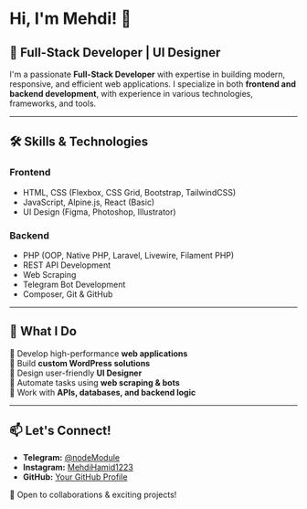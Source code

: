 # Hi, I'm Mehdi! 👋

## 🚀 Full-Stack Developer | UI Designer

I'm a passionate **Full-Stack Developer** with expertise in building modern, responsive, and efficient web applications. I specialize in both **frontend and backend development**, with experience in various technologies, frameworks, and tools.

---

## 🛠 Skills & Technologies

### **Frontend**
- HTML, CSS (Flexbox, CSS Grid, Bootstrap, TailwindCSS)
- JavaScript, Alpine.js, React (Basic)
- UI Design (Figma, Photoshop, Illustrator)

### **Backend**
- PHP (OOP, Native PHP, Laravel, Livewire, Filament PHP)
- REST API Development
- Web Scraping
- Telegram Bot Development
- Composer, Git & GitHub

---

## 📌 What I Do
🔹 Develop high-performance **web applications**  
🔹 Build **custom WordPress solutions**  
🔹 Design user-friendly **UI Designer**  
🔹 Automate tasks using **web scraping & bots**  
🔹 Work with **APIs, databases, and backend logic**  

---

## 📫 Let's Connect!
- **Telegram:** [@nodeModule](https://t.me/nodeModule)  
- **Instagram:** [MehdiHamid1223](https://instagram.com/MehdiHamid1223)  
- **GitHub:** [Your GitHub Profile](https://github.com/YourGitHubUsername)  

🚀 Open to collaborations & exciting projects!  
